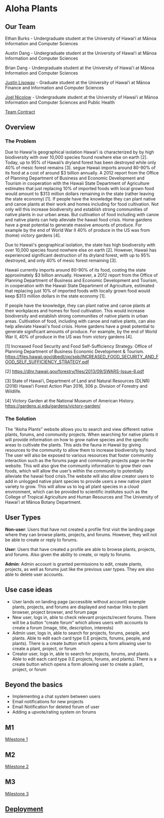 # Aloha Plants

## Our Team
Ethan Burks - Undergraduate student at the University of Hawaiʻi at Mānoa Information and Computer Sciences

Austin Dang - Undergraduate student at the University of Hawaiʻi at Mānoa Information and Computer Sciences

Brian Dang - Undergraduate student at the University of Hawaiʻi at Mānoa Information and Computer Sciences

[Justin Lisoway](https://justinlisoway.github.io/) - Graduate student at the University of Hawaiʻi at Mānoa Finance and Information and Computer Sciences

[Joel Nicolow](https://jnicolow.github.io/) - Undergraduate student at the University of Hawaiʻi at Mānoa Information and Computer Sciences and Public Health

[Team Contract](https://docs.google.com/document/d/11s41Tvha4MiEvYDh8vSLZo-ZFsDw1gTq5bLksJaobW0/edit)

## Overview
### The Problem
Due to Hawaiʻis geographical isolation Hawaiʻi is characterized by by high biodiversity with over 10,000 species found nowhere else on earth [2]. Today, up to 95% of Hawaii’s dryland forest has been destroyed while only 40% of mesic forest remains [3].  segue
Hawaii imports around 80-90% of its food at a cost of around $3 billion annually. A 2012 report from the Office of Planning Department of Business and Economic Development and Tourism in cooperation with the Hawaii State Department of Agriculture estimates that just replacing 10% of imported foods with local grown food would amount to $313 million dollars remaining in the state (rather leaving the state economy) [1].
If people have the knowledge they can plant native and canoe plants at their work and homes including for food cultivation. Not only will this increase biodiversity and establish strong communities of native plants in our urban areas. But cultivation of food including with canoe and native plants can help alleviate the hawaii food crisis. Home gardens have a great potential to generate massive amounts of produce. For example by the end of World War II 40% of produce in the US was from (home) victory gardens [4]. 

Due to Hawaii's geographical isolation, the state has high biodiversity with over 10,000 species found nowhere else on earth [2]. However, Hawaii has experienced significant destruction of its dryland forest, with up to 95% destroyed, and only 40% of mesic forest remaining [3].

Hawaii currently imports around 80-90% of its food, costing the state approximately $3 billion annually. However, a 2012 report from the Office of Planning Department of Business and Economic Development and Tourism, in cooperation with the Hawaii State Department of Agriculture, estimated that replacing just 10% of imported foods with locally grown food would keep $313 million dollars in the state economy [1].

If people have the knowledge, they can plant native and canoe plants at their workplaces and homes for food cultivation. This would increase biodiversity and establish strong communities of native plants in urban areas. Cultivation of food, including with canoe and native plants, can also help alleviate Hawaii's food crisis. Home gardens have a great potential to generate significant amounts of produce. For example, by the end of World War II, 40% of produce in the US was from victory gardens [4].


[1] Increased Food Security and Food Self-Sufficiency Strategy. Office of Planning Department of Business Economic Development & Tourism.
https://files.hawaii.gov/dbedt/op/spb/INCREASED_FOOD_SECURITY_AND_FOOD_SELF_SUFFICIENCY_STRATEGY.pdf

[2] https://dlnr.hawaii.gov/forestry/files/2013/09/SWARS-Issue-6.pdf

[3] State of Hawaiʻi, Department of Land and Natural Resources (DLNR) (2016) Hawaiʻi Forest Action Plan 2016, 306 p. Division of Forestry and Wildlife.

[4] Victory Garden at the National Museum of American History. https://gardens.si.edu/gardens/victory-garden/


### The Solution
The “Aloha Plants” website allows you to search and view different native plants, forums, and community projects. When searching for native plants it will provide information on how to grow native species and the specific areas to cultivate the plants. This aids the fauna in Hawaii by giving resources to the community to allow them to increase biodiversity by hand. The user will also be exposed to various resources that foster community interaction such as the forums page and community projects page on the website. This will also give the community information to grow their own foods, which will allow the user’s within the community to potentially alleviate the hawaii food crisis.The website will also allow creator users to add in unlogged native plant species to provide users a new native plant variety to grow. This will allow us to log all plant species in a cloud environment, which can be provided to scientific institutes such as the College of Tropical Agriculture and Human Resources and The University of Hawaiʻi at Mānoa Botany Department.


## User Types 
**Non-user**: Users that have not created a profile first visit the landing page where they can browse plants, projects, and forums. However, they will not be able to create or reply to forums.

**User**: Users that have created a profile are able to browse plants, projects, and forums. Also given the ability to create, or reply to forums.

**Admin**: Admin account is granted permissions to edit, create plants, projects, as well as forums just like the previous user types. They are also able to delete user accounts.


## Use case ideas
- User lands on landing page (accessible without account) example plants, projects, and forums are displayed and navbar links to plant browser, project browser, and forum page
- New user, logs in, able to check relevant projects/recent forums. There will be a button “create forum” which allows users with accounts to create a forum (image, title, description, interests)
- Admin user, logs in, able to search for projects, forums, people, and plants. Able to edit each card type (I.E projects, forums, people, and plants). There is a create button which opens a form allowing user to create a plant, project, or forum
- Creator user, logs in, able to search for projects, forums, and plants. Able to edit each card type (I.E projects, forums, and plants). There is a create button which opens a form allowing user to create a plant, project, or forum


## Beyond the basics
- Implementing a chat system between users
- Email notifications for new projects
- Email Notification for deleted forum of user
- Adding a upvote/rating system on forums

## M1
[Milestone 1](https://github.com/orgs/tech-for-a-greener-hawaii/projects/2)

## M2
[Milestone 2](https://github.com/orgs/tech-for-a-greener-hawaii/projects/3/views/2)

## M3
[Milestone 3](https://github.com/orgs/tech-for-a-greener-hawaii/projects/5/views/1)

## [Deployment](https://aloha-plants.online/)
